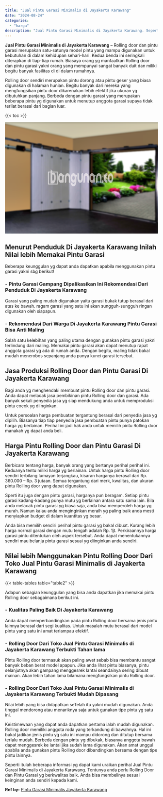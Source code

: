 ```yaml
---
title: "Jual Pintu Garasi Minimalis di Jayakerta Karawang"
date: "2024-08-24"
categories: 
  - "harga"
description: "Jual Pintu Garasi Minimalis di Jayakerta Karawang. Seperti itulah beberapa informasi yg dapat kami uraikan perihal Jual Pintu Garasi Minimalis di Jayakerta K..."
---
```


**Jual Pintu Garasi Minimalis di Jayakerta Karawang** – Rolling door dan pintu garasi merupakan satu-satunya model pintu yang mampu digunakan untuk kebutuhan di dalam kehidupan sehari-hari. Kedua benda ini seringkali diterapkan di tiap-tiap rumah. Biasaya orang yg manfaatkan Rolling door dan pintu garasi yakni orang yang mempunyai sangat banyak duit dan miliki begitu banyak fasilitas di di dalam rumahnya.

Rolling door sendiri merupakan pintu dorong atau pintu geser yang biasa digunakan di halaman hunian. Begitu banyak dari mereka yang mengfungsikan pintu door dikarenakan lebih efektif jika ukuran yg dibutuhkan panjang. Berbeda dengan pintu garasi yang merupakan beberapa pintu yg digunakan untuk menutup anggota garasi supaya tidak terliat berasal dari bagian luar.

{{< toc >}}

![Jual Pintu Garasi Minimalis di Jayakerta Karawang](/images/pintu-garasi-37.png)

## Menurut Penduduk Di Jayakerta Karawang Inilah Nilai lebih Memakai Pintu Garasi

Beberapa keunggulan yg dapat anda dapatkan apabila menggunakan pintu garasi yakni sbg berikut!

### \- Pintu Garasi Gampang Dipalikasikan Ini Rekomendasi Dari Penduduk Di Jayakerta Karawang

Garasi yang paling mudah digunakan yaitu garasi bukak tutup berasal dari atas ke bawah. ragam garasi yang satu ini akan sungguh-sungguh ringan digunakan oleh siapapun.

### \- Rekomendasi Dari Warga Di Jayakerta Karawang Pintu Garasi Bisa Anti Maling

Salah satu kelebihan yang paling utama dengan gunakan pintu garasi yakni terlindung dari maling. Memakai pintu garasi akan dapat menutup rapat anggota garasi yg ada di rumah anda. Dengan begitu, maling tidak bakal mudah menerobos sepanjang anda punya kunci garasi tersebut.

## Jasa Produksi Rolling Door dan Pintu Garasi Di Jayakerta Karawang

Bagi anda yg menghendaki membuat pintu Rolling door dan pintu garasi. Anda dapat melacak jasa pembikinan pintu Rolling door dan garasi. Ada banyak sekali penyedia jasa yg siap mendukung anda untuk memproduksi pintu cocok yg diinginkan.

Untuk persoalan harga pembuatan tergantung berasal dari penyedia jasa yg dipilih. Biasanya tiap tiap penyedia jasa pembuatan pintu punya patokan harga yg berlainan. Perihal ini jadi hak anda untuk memilih pintu Rolling door manakah yg dapat anda beli.

## Harga Pintu Rolling Door dan Pintu Garasi Di Jayakerta Karawang

Berbicara tentang harga, banyak orang yang bertanya perihal perihal ini. Keduanya tentu miliki harga yg berlainan. Untuk harga pintu Rolling door sendiri terbilang lumayan terjangkau, kisaran harganya berasal dari Rp. 360.000 – Rp. 3 jutaan. Semua tergantung dari merk, kwalitas, dan ukuran pintu Rolling door yang dapat digunakan.

Sperti itu juga dengan pintu garasi, harganya pun beragam. Setiap pintu garasi kadang-kadang punya mutu yg berlainan antara satu sama lain. Bila anda melacak pintu garasi yg biasa saja, anda bisa memperoleh harga yg murah. Namun kalau anda menginginkan meraih yg paling baik anda mesti menyiapkan budget di dalam kuantitas yg besar.

Anda bisa memilih sendiri perihal pintu garasi yg bakal dibuat. Kurang lebih harga normal garasi dengan mutu tengah adalah Rp. 1jt. Perkiraannya harga garasi pintu ditentukan oleh aspek tersebut. Anda dapat menentukannya sendiri mau belanja pintu garasi sesuai yg diinginkan anda sendiri.

## Nilai lebih Menggunakan Pintu Rolling Door Dari Toko Jual Pintu Garasi Minimalis di Jayakerta Karawang

{{< table-tables table="table2" >}}

Adapun sebagian keunggulan yang bisa anda dapatkan jika memakai pintu Rolling door sebagaimana berikut ini.

### \- Kualitas Paling Baik Di Jayakerta Karawang

Anda dapat memperbandingkan pada pintu Rolling door bersama jenis pintu lainnya berasal dari segi kualitas. Untuk masalah mutu berasal dari model pintu yang satu ini amat terlampau efektif.

### \- Rolling Door Dari Toko Jual Pintu Garasi Minimalis di Jayakerta Karawang Terbukti Tahan lama

Pintu Rolling door termasuk akan paling awet sebab bisa membantu sangat banyak beban berat model apapun. Jika anda lihat pintu biasanya, pintu selanjutnya akan gampang menggesrek lantai seandainya sering dibuat mainan. Akan lebih tahan lama bilamana mengfungsikan pintu Rolling door.

### \- Rolling Door Dari Toko Jual Pintu Garasi Minimalis di Jayakerta Karawang Terbukti Mudah Dipasang

Nilai lebih yang bisa didapatkan seTelah itu yakni mudah digunakan. Anda tinggal mendorong atau menariknya saja untuk gunakan tipe pintu yg satu ini.

Keistimewaan yang dapat anda dapatkan pertama ialah mudah digunakan. Rolling door memiliki anggota roda yang terkandung di bawahnya. Hal ini bakal jadikan jenis pintu yg satu ini mampu didorong dan ditutup bersama terlalu mudah. Berbeda dengan pintu yg dibukak, biasanya anggota bawah dapat menggesrek ke lantai jika sudah lama digunakan. Akan amat unggul apabila anda gunakan pintu Rolling door dibandingkan bersama dengan tipe pintu lainnya.

Seperti itulah beberapa informasi yg dapat kami uraikan perihal Jual Pintu Garasi Minimalis di Jayakerta Karawang. Tentunya anda perlu Rolling Door dan Pintu Garasi yg berkwalitas baik. Anda bisa membelinya sesuai keinginan anda sendiri kepada kami.

**Ref by:** [Pintu Garasi Minimalis Jayakerta Karawang](https://id.wikipedia.org/wiki/Pintu)
